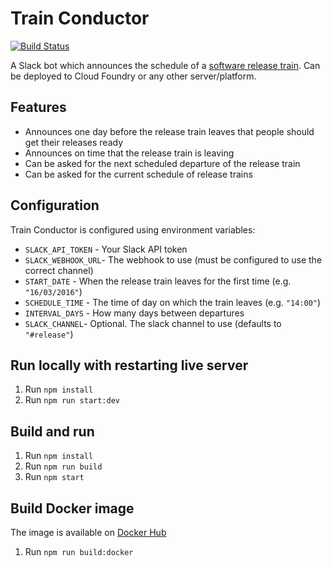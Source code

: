 # Train Conductor

[![Build Status](https://travis-ci.org/mastertinner/train-conductor.svg?branch=master)](https://travis-ci.org/mastertinner/train-conductor)

A Slack bot which announces the schedule of a [software release train](https://en.wikipedia.org/wiki/Software_release_train). Can be deployed to Cloud Foundry or any other server/platform.

## Features

- Announces one day before the release train leaves that people should get their releases ready
- Announces on time that the release train is leaving
- Can be asked for the next scheduled departure of the release train
- Can be asked for the current schedule of release trains

## Configuration

Train Conductor is configured using environment variables:

- `SLACK_API_TOKEN` - Your Slack API token
- `SLACK_WEBHOOK_URL`- The webhook to use (must be configured to use the correct channel)
- `START_DATE` - When the release train leaves for the first time (e.g. `"16/03/2016"`)
- `SCHEDULE_TIME` - The time of day on which the train leaves (e.g. `"14:00"`)
- `INTERVAL_DAYS` - How many days between departures
- `SLACK_CHANNEL`- Optional. The slack channel to use (defaults to `"#release"`)

## Run locally with restarting live server

1. Run `npm install`
1. Run `npm run start:dev`

## Build and run

1. Run `npm install`
1. Run `npm run build`
1. Run `npm start`

## Build Docker image

The image is available on [Docker Hub](https://hub.docker.com/r/mastertinner/train-conductor/)

1. Run `npm run build:docker`
